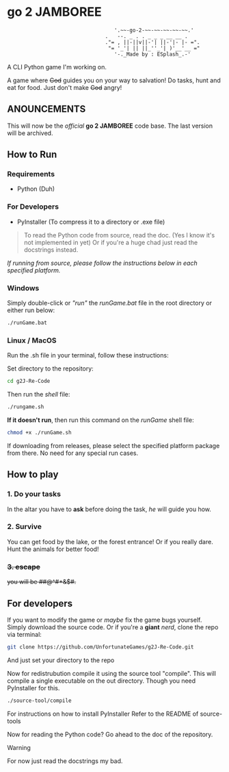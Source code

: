 # go 2 JAMBOREE

```none
                                   '.~~-go-2-~~-~~-~~-~~-~~.'
                                .   --. _ . . _ _ _ __ __ .
                                ."= , ||-||v||-'| ||-'|- |- =".
                                 "= '_'| || ||_''_'| )'__'__ ="
                                   '-._Made by : ESplash_.-'
```

A CLI Python game I'm working on.

A game where ~~God~~ guides you on your way to salvation!
Do tasks, hunt and eat for food.
Just don't make ~~God~~ angry!

## ANOUNCEMENTS

This will now be the *official* **go 2 JAMBOREE** code base.
The last version will be archived.

## How to Run

### Requirements

- Python (Duh)

### For Developers

- PyInstaller (To compress it to a directory or .exe file)

> To read the Python code from source, read the doc. (Yes I know it's not implemented in yet)
> Or if you're a huge chad just read the docstrings instead.

*If running from source, please follow the instructions below in each specified platform.*

### Windows

Simply double-click or *"run"* the *runGame.bat* file in the root directory or either run below:

```sh
./runGame.bat
```

### Linux / MacOS

Run the .sh file in your terminal, follow these instructions:

Set directory to the repository:

```sh
cd g2J-Re-Code
```

Then run the *shell* file:

```sh
./rungame.sh
```

**If it doesn't run**, then run this command on the *runGame* shell file:

```sh
chmod +x ./runGame.sh
```

If downloading from releases, please select the specified platform package from there.
No need for any special run cases.

## How to play

### 1. Do your tasks

In the altar you have to **ask**  before doing the task, *he* will guide you how.

### 2. Survive

You can get food by the lake, or the forest entrance!
Or if you really dare. Hunt the animals for better food!

### ~~3. escape~~

~~you will be ##@^#*&$#.~~

## For developers

If you want to modify the game or *maybe* fix the game bugs yourself.
Simply download the source code.
Or if you're a **giant** *nerd*, clone the repo via terminal:

```sh
git clone https://github.com/UnfortunateGames/g2J-Re-Code.git
```

And just set your directory to the repo

Now for redistrubution compile it using the source tool "compile".
This will compile a single executable on the out directory.
Though you need PyInstaller for this.

```sh
./source-tool/compile
```

For instructions on how to install PyInstaller
Refer to the README of source-tools

Now for reading the Python code? Go ahead to the doc of the repository.
> [!WARNING]
> For now just read the docstrings my bad.
